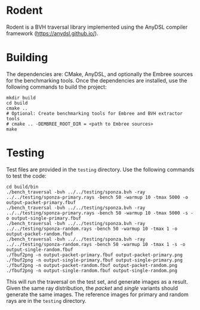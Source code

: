 # Rodent

Rodent is a BVH traversal library implemented using the AnyDSL compiler framework (https://anydsl.github.io/).

# Building

The dependencies are: CMake, AnyDSL, and optionally the Embree sources for the benchmarking tools.
Once the dependencies are installed, use the following commands to build the project:

    mkdir build
    cd build
    cmake ..
    # Optional: Create benchmarking tools for Embree and BVH extractor tools
    # cmake .. -DEMBREE_ROOT_DIR = <path to Embree sources>
    make

# Testing

Test files are provided in the `testing` directory. Use the following commands to test the code:

    cd build/bin
    ./bench_traversal -bvh ../../testing/sponza.bvh -ray ../../testing/sponza-primary.rays -bench 50 -warmup 10 -tmax 5000 -o output-packet-primary.fbuf
    ./bench_traversal -bvh ../../testing/sponza.bvh -ray ../../testing/sponza-primary.rays -bench 50 -warmup 10 -tmax 5000 -s -o output-single-primary.fbuf
    ./bench_traversal -bvh ../../testing/sponza.bvh -ray ../../testing/sponza-random.rays -bench 50 -warmup 10 -tmax 1 -o output-packet-random.fbuf
    ./bench_traversal -bvh ../../testing/sponza.bvh -ray ../../testing/sponza-random.rays -bench 50 -warmup 10 -tmax 1 -s -o output-single-random.fbuf
    ./fbuf2png -n output-packet-primary.fbuf output-packet-primary.png
    ./fbuf2png -n output-single-primary.fbuf output-single-primary.png
    ./fbuf2png -n output-packet-random.fbuf output-packet-random.png
    ./fbuf2png -n output-single-random.fbuf output-single-random.png

This will run the traversal on the test set, and generate images as a result. Given the same ray distribution, the _packet_ and _single_ variants should generate the same images. The reference images for primary and random rays are in the `testing` directory.

